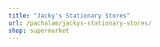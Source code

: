 ```yaml
---
title: "Jacky's Stationary Stores"
url: /pachalam/jackys-stationary-stores/
shop: supermarket
---
```

